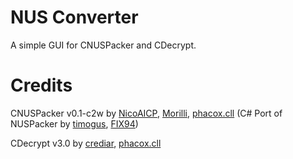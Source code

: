 # NUS Converter
A simple GUI for CNUSPacker and CDecrypt.

# Credits
CNUSPacker v0.1-c2w by [NicoAICP](https://github.com/Hotbrawl20/CNUS_Packer), [Morilli](https://github.com/Morilli/CNUS_Packer), [phacox.cll](https://github.com/phacoxcll/CNUS_Packer) (C# Port of NUSPacker by [timogus](https://github.com/ihaveamac/nuspacker), [FIX94](https://github.com/FIX94/nuspacker))

CDecrypt v3.0 by [crediar](https://code.google.com/archive/p/cdecrypt/), [phacox.cll](https://github.com/phacoxcll/cdecrypt)
